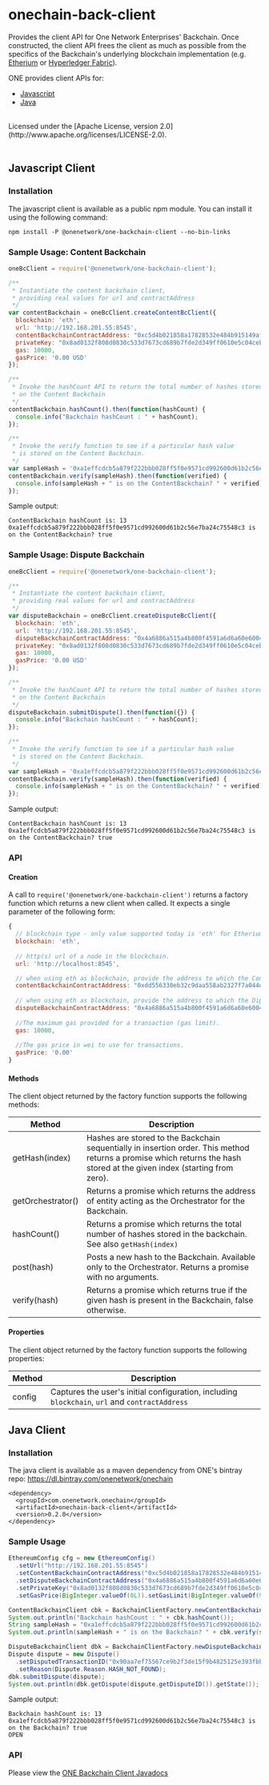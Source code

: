 # onechain-back-client

Provides the client API for One Network Enterprises' Backchain.  Once constructed, the 
client API frees the client as much as possible from the specifics of the Backchain's 
underlying blockchain implementation (e.g. [Etherium](https://www.ethereum.org/)
or [Hyperledger Fabric](https://www.hyperledger.org/projects/fabric)).

ONE provides client APIs for:

 - [Javascript](#javascript-client)
 - [Java](#java-client)

<br/>
Licensed under the [Apache License, version 2.0](http://www.apache.org/licenses/LICENSE-2.0).
<br/>
<br/>

## Javascript Client

### Installation

The javascript client is available as a public npm module.  You can install it using the following command:

```
npm install -P @onenetwork/one-backchain-client --no-bin-links
```


### Sample Usage: Content Backchain

```javascript
oneBcClient = require('@onenetwork/one-backchain-client');

/**
 * Instantiate the content backchain client,
 * providing real values for url and contractAddress
 */
var contentBackchain = oneBcClient.createContentBcClient({ 
  blockchain: 'eth', 
  url: 'http://192.168.201.55:8545', 
  contentBackchainContractAddress: "0xc5d4b021858a17828532e484b915149af5e1b138",
  privateKey: "0x8ad0132f808d0830c533d7673cd689b7fde2d349ff0610e5c04ceb9d6efb4eb1"
  gas: 10000,
  gasPrice: '0.00 USD'
});

/**
 * Invoke the hashCount API to return the total number of hashes stored
 * on the Content Backchain
 */
contentBackchain.hashCount().then(function(hashCount) {
  console.info("Backchain hashCount : " + hashCount);
});

/**
 * Invoke the verify function to see if a particular hash value
 * is stored on the Content Backchain.
 */
var sampleHash = '0xa1effcdcb5a879f222bbb028ff5f0e9571cd992600d61b2c56e7ba24c75548c3';
contentBackchain.verify(sampleHash).then(function(verified) {
  console.info(sampleHash + " is on the ContentBackchain? " + verified);
});
```

Sample output:
```
ContentBackchain hashCount is: 13
0xa1effcdcb5a879f222bbb028ff5f0e9571cd992600d61b2c56e7ba24c75548c3 is on the ContentBackchain? true
```
### Sample Usage: Dispute Backchain

```javascript
oneBcClient = require('@onenetwork/one-backchain-client');

/**
 * Instantiate the content backchain client,
 * providing real values for url and contractAddress
 */
var disputeBackchain = oneBcClient.createDisputeBcClient({ 
  blockchain: 'eth', 
  url: 'http://192.168.201.55:8545', 
  disputeBackchainContractAddress: "0x4a6886a515a4b800f4591a6d6a60e6004a3645ab",
  privateKey: "0x8ad0132f808d0830c533d7673cd689b7fde2d349ff0610e5c04ceb9d6efb4eb1"
  gas: 10000,
  gasPrice: '0.00 USD'
});

/**
 * Invoke the hashCount API to return the total number of hashes stored
 * on the Content Backchain
 */
disputeBackchain.submitDispute().then(function({}) {
  console.info("Backchain hashCount : " + hashCount);
});

/**
 * Invoke the verify function to see if a particular hash value
 * is stored on the Content Backchain.
 */
var sampleHash = '0xa1effcdcb5a879f222bbb028ff5f0e9571cd992600d61b2c56e7ba24c75548c3';
contentBackchain.verify(sampleHash).then(function(verified) {
  console.info(sampleHash + " is on the ContentBackchain? " + verified);
});
```

Sample output:
```
ContentBackchain hashCount is: 13
0xa1effcdcb5a879f222bbb028ff5f0e9571cd992600d61b2c56e7ba24c75548c3 is on the ContentBackchain? true
```


### API

#### Creation

A call to `require('@onenetwork/one-backchain-client')` returns a factory function which returns
a new client when called.  It expects a single parameter of the following form:

```javascript
{
  // blockchain type - only value supported today is 'eth' for Etherium
  blockchain: 'eth',   
  
  // http(s) url of a node in the blockchain.
  url: 'http://localhost:8545', 

  // when using eth as blockchain, provide the address to which the Contract Backchain etherium contract has been bound in the Ethereum blockchain
  contentBackchainContractAddress: "0xdd556330eb32c9daa558ab2327f7a044d292b1a2",
  
  // when using eth as blockchain, provide the address to which the Dipsute Backchain etherium contract has been bound in the Ethereum blockchain
  disputeBackchainContractAddress: "0x4a6886a515a4b800f4591a6d6a60e6004a3645ab",
  
  //The maximum gas provided for a transaction (gas limit).
  gas: 10000,
  
  //The gas price in wei to use for transactions.
  gasPrice: '0.00'
}
```

#### Methods

The client object returned by the factory function supports the following methods:

| Method | Description |
| --- | --- |
| getHash(index) | Hashes are stored to the Backchain sequentially in insertion order.   This method returns a promise which returns the hash stored at the given index (starting from zero). |
| getOrchestrator() | Returns a promise which returns the address of entity acting as the Orchestrator for the Backchain. |
| hashCount() | Returns a promise which returns the total number of hashes stored in the backchain.  See also `getHash(index)` |
| post(hash) | Posts a new hash to the Backchain.  Available only to the Orchestrator.  Returns a promise with no arguments. |
| verify(hash) | Returns a promise which returns true if the given hash is present in the Backchain, false otherwise. |


#### Properties

The client object returned by the factory function supports the following properties:

| Method | Description |
| --- | --- |
| config | Captures the user's initial configuration, including `blockchain`, `url` and `contractAddress` |


## Java Client

### Installation

The java client is available as a maven dependency from ONE's bintray repo: <a href="https://dl.bintray.com/onenetwork/onechain">https://dl.bintray.com/onenetwork/onechain</a>

```
<dependency>
  <groupId>com.onenetwork.onechain</groupId>
  <artifactId>onechain-back-client</artifactId>
  <version>0.2.0</version>
</dependency>
```

### Sample Usage

```java
EthereumConfig cfg = new EthereumConfig()
  .setUrl("http://192.168.201.55:8545")
  .setContentBackchainContractAddress("0xc5d4b021858a17828532e484b915149af5e1b138")
  .setDisputeBackchainContractAddress("0x4a6886a515a4b800f4591a6d6a60e6004a3645ab")
  .setPrivateKey("0x8ad0132f808d0830c533d7673cd689b7fde2d349ff0610e5c04ceb9d6efb4eb1")
  .setGasPrice(BigInteger.valueOf(0L)).setGasLimit(BigInteger.valueOf(999999L));

ContentBackchainClient cbk = BackchainClientFactory.newContentBackchainClient(cfg);
System.out.println("Backchain hashCount : " + cbk.hashCount());
String sampleHash = "0xa1effcdcb5a879f222bbb028ff5f0e9571cd992600d61b2c56e7ba24c75548c3";
System.out.println(sampleHash + " is on the Backchain? " + cbk.verify(sampleHash));

DisputeBackchainClient dbk = BackchainClientFactory.newDisputeBackchainClient(cfg);
Dispute dispute = new Dispute()
  .setDisputedTransactionID("0x90aa7ef75567ce9b2f3de15f9b4825125e393fbbfa0aa65d8e5d51b218900273")
  .setReason(Dispute.Reason.HASH_NOT_FOUND);
dbk.submitDispute(dispute);
System.out.println(dbk.getDispute(dispute.getDisputeID()).getState());
```

Sample output:
```
Backchain hashCount is: 13
0xa1effcdcb5a879f222bbb028ff5f0e9571cd992600d61b2c56e7ba24c75548c3 is on the Backchain? true
OPEN
```


### API

Please view the <a href="https://onenetwork.github.io/onechain-back-client/javadoc/">ONE Backchain Client Javadocs</a>
